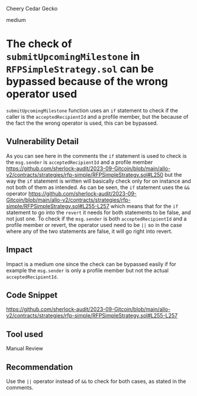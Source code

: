 Cheery Cedar Gecko

medium

# The check of `submitUpcomingMilestone` in `RFPSimpleStrategy.sol` can be bypassed because of the wrong operator used
`submitUpcomingMilestone` function uses an `if` statement to check if the caller is the `acceptedRecipientId` and a profile member, but the because of the fact the the wrong operator is used, this can be bypassed.
## Vulnerability Detail
As you can see here in the comments the `if` statement is used to check is the `msg.sender` is `acceptedRecipientId` and a profile member 
https://github.com/sherlock-audit/2023-09-Gitcoin/blob/main/allo-v2/contracts/strategies/rfp-simple/RFPSimpleStrategy.sol#L250
but the way the `if` statement is written will basically check only for on instance and not both of them as intended. As can be seen, the `if` statement uses the `&&` operator 
https://github.com/sherlock-audit/2023-09-Gitcoin/blob/main/allo-v2/contracts/strategies/rfp-simple/RFPSimpleStrategy.sol#L255-L257
which means that for the `if` statement  to go into the `revert` it needs for both statements to be false, and not just one. To check if the `msg.sender` is both `acceptedRecipientId` and a profile member or revert, the operator used need to be `||` so in the case where any of the two statements are false, it will go right into revert.
## Impact
Impact is a medium one since the check can be bypassed easily if for example the `msg.sender` is only a profile member but not the actual `acceptedRecipientId`.
## Code Snippet
https://github.com/sherlock-audit/2023-09-Gitcoin/blob/main/allo-v2/contracts/strategies/rfp-simple/RFPSimpleStrategy.sol#L255-L257
## Tool used

Manual Review

## Recommendation
Use the `||` operator instead of `&&` to check for both cases, as stated in the comments.
